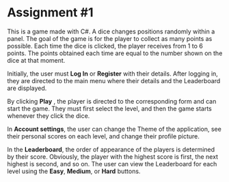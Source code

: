 # Assignment #1

This is a game made with C#. A dice changes positions randomly within a panel. The goal of the game is for the player to collect as many points as possible. Each time the dice is clicked, the player receives from 1 to 6 points. The points obtained each time are equal to the number shown on the dice at that moment.

Initially, the user must <b>Log In</b> or <b>Register</b> with their details. After logging in, they are directed to the main menu where their details and the Leaderboard are displayed.

By clicking <b>Play</b> , the player is directed to the corresponding form and can start the game. They must first select the level, and then the game starts whenever they click the dice.

In <b>Account settings</b>, the user can change the Theme of the application, see their personal scores on each level, and change their profile picture.

In the <b>Leaderboard</b>, the order of appearance of the players is determined by their score. Obviously, the player with the highest score is first, the next highest is second, and so on. The user can view the Leaderboard for each level using the <b>Easy</b>, <b>Medium</b>, or <b>Hard</b> buttons.
